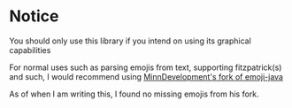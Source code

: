 # Notice

You should only use this library if you intend on using its graphical capabilities

For normal uses such as parsing emojis from text, supporting fitzpatrick(s) and such, 
I would recommend using [MinnDevelopment's fork of emoji-java](https://github.com/MinnDevelopment/emoji-java)

As of when I am writing this, I found no missing emojis from his fork.